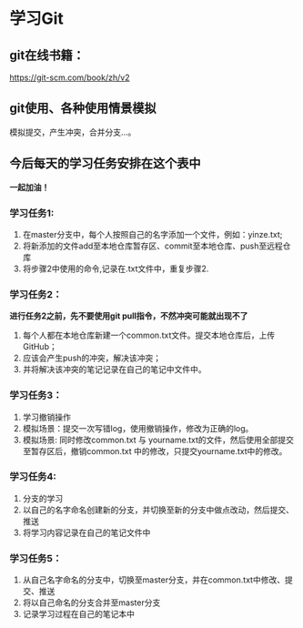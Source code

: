 # 学习Git

## git在线书籍：
  https://git-scm.com/book/zh/v2

## git使用、各种使用情景模拟
  模拟提交，产生冲突，合并分支...。

## 今后每天的学习任务安排在这个表中
  **一起加油！**

### 学习任务1:

  1. 在master分支中，每个人按照自己的名字添加一个文件，例如：yinze.txt;
  2. 将新添加的文件add至本地仓库暂存区、commit至本地仓库、push至远程仓库
  3. 将步骤2中使用的命令,记录在.txt文件中，重复步骤2.

### 学习任务2：
  **进行任务2之前，先不要使用git pull指令，不然冲突可能就出现不了**
  1. 每个人都在本地仓库新建一个common.txt文件。提交本地仓库后，上传GitHub；  
  2. 应该会产生push的冲突，解决该冲突；   
  3. 并将解决该冲突的笔记记录在自己的笔记中文件中。

### 学习任务3：  
  1. 学习撤销操作  
  2. 模拟场景：提交一次写错log，使用撤销操作，修改为正确的log。
  3. 模拟场景: 同时修改common.txt 与 yourname.txt的文件，然后使用全部提交至暂存区后，撤销common.txt 中的修改，只提交yourname.txt中的修改。

### 学习任务4:  
  1. 分支的学习
  2. 以自己的名字命名创建新的分支，并切换至新的分支中做点改动，然后提交、推送
  3. 将学习内容记录在自己的笔记文件中

### 学习任务5：
  1. 从自己名字命名的分支中，切换至master分支，并在common.txt中修改、提交、推送
  2. 将以自己命名的分支合并至master分支
  3. 记录学习过程在自己的笔记本中
